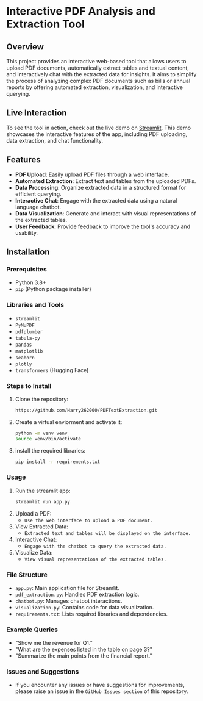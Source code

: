 # Interactive PDF Analysis and Extraction Tool

## Overview
This project provides an interactive web-based tool that allows users to upload PDF documents, automatically extract tables and textual content, and interactively chat with the extracted data for insights. It aims to simplify the process of analyzing complex PDF documents such as bills or annual reports by offering automated extraction, visualization, and interactive querying.

## Live Interaction
To see the tool in action, check out the live demo on [Streamlit](https://financial-documents-extraction-harry262000.streamlit.app/). This demo showcases the interactive features of the app, including PDF uploading, data extraction, and chat functionality.

## Features
- **PDF Upload**: Easily upload PDF files through a web interface.
- **Automated Extraction**: Extract text and tables from the uploaded PDFs.
- **Data Processing**: Organize extracted data in a structured format for efficient querying.
- **Interactive Chat**: Engage with the extracted data using a natural language chatbot.
- **Data Visualization**: Generate and interact with visual representations of the extracted tables.
- **User Feedback**: Provide feedback to improve the tool's accuracy and usability.

## Installation

### Prerequisites
- Python 3.8+
- `pip` (Python package installer)

### Libraries and Tools
- `streamlit`
- `PyMuPDF`
- `pdfplumber`
- `tabula-py`
- `pandas`
- `matplotlib`
- `seaborn`
- `plotly`
- `transformers` (Hugging Face)

### Steps to Install
1. Clone the repository:
   ```bash
   https://github.com/Harry262000/PDFTextExtraction.git

2. Create a virtual enviorment and activate it:
   ```bash
   python -m venv venv
   source venv/bin/activate
3. install the required libraries:
   ```bash
   pip install -r requirements.txt

### Usage

1. Run the streamlit app:
   ```bash
   streamlit run app.py

2. Upload a PDF:
   - `Use the web interface to upload a PDF document.`
3. View Extracted Data:
   - `Extracted text and tables will be displayed on the interface.`
4. Interactive Chat:
   - `Engage with the chatbot to query the extracted data.`
5. Visualize Data:
   - `View visual representations of the extracted tables.`

### File Structure

- `app.py`: Main application file for Streamlit.
- `pdf_extraction.py`: Handles PDF extraction logic.
- `chatbot.py`: Manages chatbot interactions.
- `visualization.py`: Contains code for data visualization.
- `requirements.txt`: Lists required libraries and dependencies.

### Example Queries

- "Show me the revenue for Q1."
- "What are the expenses listed in the table on page 3?"
- "Summarize the main points from the financial report."

### Issues and Suggestions

- If you encounter any issues or have suggestions for improvements, please raise an issue in the `GitHub Issues section` of this repository.
